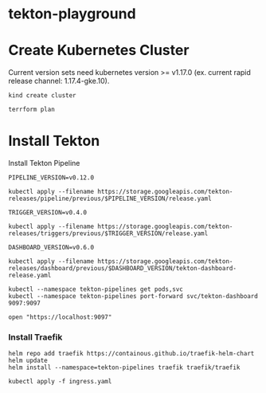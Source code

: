 tekton-playground
===

# Create Kubernetes Cluster

Current version sets need kubernetes version >= v1.17.0 (ex. current rapid release channel: 1.17.4-gke.10).

```
kind create cluster

terrform plan
```

# Install Tekton

Install Tekton Pipeline

```
PIPELINE_VERSION=v0.12.0

kubectl apply --filename https://storage.googleapis.com/tekton-releases/pipeline/previous/$PIPELINE_VERSION/release.yaml

TRIGGER_VERSION=v0.4.0

kubectl apply --filename https://storage.googleapis.com/tekton-releases/triggers/previous/$TRIGGER_VERSION/release.yaml

DASHBOARD_VERSION=v0.6.0

kubectl apply --filename https://storage.googleapis.com/tekton-releases/dashboard/previous/$DASHBOARD_VERSION/tekton-dashboard-release.yaml
```

```
kubectl --namespace tekton-pipelines get pods,svc
kubectl --namespace tekton-pipelines port-forward svc/tekton-dashboard 9097:9097

open "https://localhost:9097"
```

### Install Traefik

```
helm repo add traefik https://containous.github.io/traefik-helm-chart
helm update
helm install --namespace=tekton-pipelines traefik traefik/traefik

kubectl apply -f ingress.yaml
```
